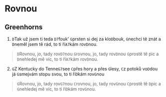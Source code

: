# Rovnou
## Greenhorns

1. `D`Tak už jsem ti teda `D7`fouk'
`G`prsten si dej za klo`D`bouk,
`G`nechci tě znát a `D`neměl jsem tě rád,
to ti ří`A7`kám rov`D`nou.

> `D`Rovnou, jo, tady rov`D7`nou
`G`rovnou, jo, tady rov`D`nou
`G`prostě tě pic a `D`nehledej mě víc,
to ti ří`A7`kám rov`D`nou.

2. `G`Z Kentucky do Tenne`G7`see
`C`přes hory a přes `G`lesy,
`C`z potoků vo`D`dou já `G`smejvám stopu svou,
to ti ří`D`kám rov`G`nou

> `G`Rovnou, jo, tady rov`G7`nou
`C`rovnou, jo, tady rov`G`nou
`C`prostě tě `D`pic a `G`nehledej mě víc,
to ti ří`D`kám rov`G`nou.
